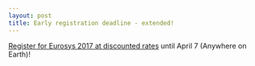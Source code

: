 ```yaml
---
layout: post
title: Early registration deadline - extended!
---
```


[Register for Eurosys 2017 at discounted rates](http://2017.eurosys.org/registration) until April 7 (Anywhere on Earth)! 

